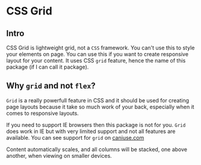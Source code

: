 # CSS Grid

## Intro

CSS Grid is lightweight grid, not a `CSS` framework. You can't use this to style
your elements on page. You can use this if you want to create responsive layout
for your content.
It uses CSS `grid` feature, hence the name of this package (if I can call it package).

## Why `grid` and not `flex`?

`Grid` is a really powerfull feature in CSS and it should be used for creating
page layouts because it take so much work of your back, especially when it
comes to responsive layouts.

If you need to support IE browsers then this package is not for you. `Grid` does
work in IE but with very limited support and not all features are available.
You can see support for `grid` on [caniuse.com](https://caniuse.com/?search=grid)

Content automatically scales, and all columns will be stacked,
one above another, when viewing on smaller devices.
